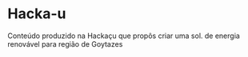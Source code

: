 # Hacka-u
Conteúdo produzido na Hackaçu que propôs criar uma sol. de energia renovável para região de Goytazes 
